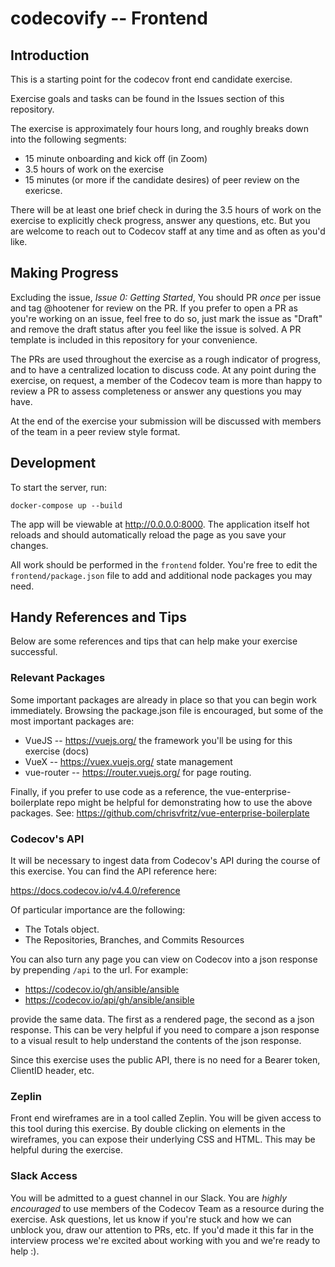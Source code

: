 
codecovify -- Frontend
==========

## Introduction

This is a starting point for the codecov front end candidate exercise. 

Exercise goals and tasks can be found in the Issues section of this repository. 

The exercise is approximately four hours long, and roughly breaks down into the following segments:

* 15 minute onboarding and kick off (in Zoom)
* 3.5 hours of work on the exercise
* 15 minutes (or more if the candidate desires) of peer review on the exericse.

There will be at least one brief check in during the 3.5 hours of work on the exercise to explicitly check progress, answer any questions, etc. But you are welcome to reach out to Codecov staff at any time and as often as you'd like. 

## Making Progress
Excluding the issue, *Issue 0: Getting Started*, You should PR  _once_ per issue and tag @hootener for review on the PR. If you prefer to open a PR as you're working on an issue, feel free to do so, just mark the issue as "Draft" and remove the draft status after you feel like the issue is solved. A PR template is included in this repository for your convenience.

The PRs are used throughout the exercise as a rough indicator of progress, and to have a centralized location to discuss code. At any point during the exercise, on request, a member of the Codecov team is more than happy to review a PR to assess completeness or answer any questions you may have.

At the end of the exercise your submission will be discussed with members of the team in a peer review style format. 


## Development
To start the server, run:

`docker-compose up --build`

The app will be viewable at http://0.0.0.0:8000. The application itself hot reloads and should automatically reload the page as you save your changes. 

All work should be performed in the `frontend` folder. You're free to edit the `frontend/package.json` file to add and additional node packages you may need. 

## Handy References and Tips
Below are some references and tips that can help make your exercise successful.

### Relevant Packages

Some important packages are already in place so that you can begin work immediately. Browsing the package.json file is encouraged, but some of the most important packages are:

* VueJS -- https://vuejs.org/ the framework you'll be using for this exercise (docs)
* VueX -- https://vuex.vuejs.org/ state management
* vue-router -- https://router.vuejs.org/ for page routing.

Finally, if you prefer to use code as a reference, the vue-enterprise-boilerplate repo might be helpful for demonstrating how to use the above packages. See: https://github.com/chrisvfritz/vue-enterprise-boilerplate


### Codecov's API
It will be necessary to ingest data from Codecov's API during the course of this exercise. You can find the API reference here: 

https://docs.codecov.io/v4.4.0/reference

Of particular importance are the following:

* The Totals object. 
* The Repositories, Branches, and Commits Resources

You can also turn any page you can view on Codecov into a json response by prepending `/api` to the url. For example:

* https://codecov.io/gh/ansible/ansible
* https://codecov.io/api/gh/ansible/ansible

provide the same data. The first as a rendered page, the second as a json response. This can be very helpful if you need to compare a json response to a visual result to help understand the contents of the json response. 

Since this exercise uses the public API, there is no need for a Bearer token, ClientID header, etc.

### Zeplin
Front end wireframes are in a tool called Zeplin. You will be given access to this tool during this exercise. By double clicking on elements in the wireframes, you can expose their underlying CSS and HTML. This may be helpful during the exercise. 

### Slack Access
You will be admitted to a guest channel in our Slack. You are _highly encouraged_ to use members of the Codecov Team as a resource during the exercise. Ask questions, let us know if you're stuck and how we can unblock you, draw our attention to PRs, etc. If you'd made it this far in the interview process we're excited about working with you and we're ready to help :). 